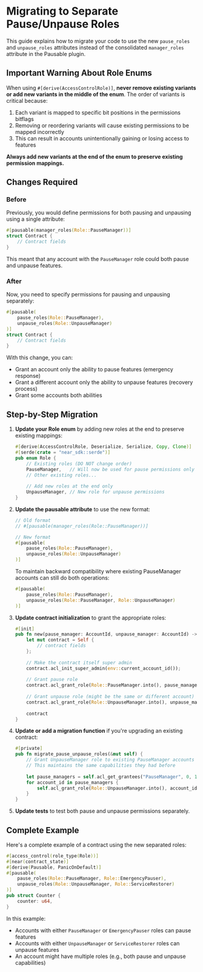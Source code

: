 # Migrating to Separate Pause/Unpause Roles

This guide explains how to migrate your code to use the new `pause_roles` and `unpause_roles` attributes instead of the consolidated `manager_roles` attribute in the Pausable plugin.

## Important Warning About Role Enums

When using `#[derive(AccessControlRole)]`, **never remove existing variants or add new variants in the middle of the enum**. The order of variants is critical because:

1. Each variant is mapped to specific bit positions in the permissions bitflags
2. Removing or reordering variants will cause existing permissions to be mapped incorrectly
3. This can result in accounts unintentionally gaining or losing access to features

**Always add new variants at the end of the enum to preserve existing permission mappings.**

## Changes Required

### Before

Previously, you would define permissions for both pausing and unpausing using a single attribute:

```rust
#[pausable(manager_roles(Role::PauseManager))]
struct Contract {
    // Contract fields
}
```

This meant that any account with the `PauseManager` role could both pause and unpause features.

### After

Now, you need to specify permissions for pausing and unpausing separately:

```rust
#[pausable(
    pause_roles(Role::PauseManager),
    unpause_roles(Role::UnpauseManager)
)]
struct Contract {
    // Contract fields
}
```

With this change, you can:
- Grant an account only the ability to pause features (emergency response)
- Grant a different account only the ability to unpause features (recovery process)
- Grant some accounts both abilities

## Step-by-Step Migration

1. **Update your Role enum** by adding new roles at the end to preserve existing mappings:

   ```rust
   #[derive(AccessControlRole, Deserialize, Serialize, Copy, Clone)]
   #[serde(crate = "near_sdk::serde")]
   pub enum Role {
       // Existing roles (DO NOT change order)
       PauseManager,   // Will now be used for pause permissions only
       // Other existing roles...
       
       // Add new roles at the end only
       UnpauseManager, // New role for unpause permissions
   }
   ```

2. **Update the pausable attribute** to use the new format:

   ```rust
   // Old format
   // #[pausable(manager_roles(Role::PauseManager))]
   
   // New format
   #[pausable(
       pause_roles(Role::PauseManager),
       unpause_roles(Role::UnpauseManager)
   )]
   ```

   To maintain backward compatibility where existing PauseManager accounts can still do both operations:

   ```rust
   #[pausable(
       pause_roles(Role::PauseManager),
       unpause_roles(Role::PauseManager, Role::UnpauseManager)
   )]
   ```

3. **Update contract initialization** to grant the appropriate roles:

   ```rust
   #[init]
   pub fn new(pause_manager: AccountId, unpause_manager: AccountId) -> Self {
       let mut contract = Self { 
           // contract fields 
       };
       
       // Make the contract itself super admin
       contract.acl_init_super_admin(env::current_account_id());
       
       // Grant pause role
       contract.acl_grant_role(Role::PauseManager.into(), pause_manager);
       
       // Grant unpause role (might be the same or different account)
       contract.acl_grant_role(Role::UnpauseManager.into(), unpause_manager);
       
       contract
   }
   ```

4. **Update or add a migration function** if you're upgrading an existing contract:

   ```rust
   #[private]
   pub fn migrate_pause_unpause_roles(&mut self) {
       // Grant UnpauseManager role to existing PauseManager accounts
       // This maintains the same capabilities they had before
       
       let pause_managers = self.acl_get_grantees("PauseManager", 0, 100);
       for account_id in pause_managers {
           self.acl_grant_role(Role::UnpauseManager.into(), account_id);
       }
   }
   ```

5. **Update tests** to test both pause and unpause permissions separately.

## Complete Example

Here's a complete example of a contract using the new separated roles:

```rust
#[access_control(role_type(Role))]
#[near(contract_state)]
#[derive(Pausable, PanicOnDefault)]
#[pausable(
    pause_roles(Role::PauseManager, Role::EmergencyPauser),
    unpause_roles(Role::UnpauseManager, Role::ServiceRestorer)
)]
pub struct Counter {
    counter: u64,
}
```

In this example:
- Accounts with either `PauseManager` or `EmergencyPauser` roles can pause features
- Accounts with either `UnpauseManager` or `ServiceRestorer` roles can unpause features
- An account might have multiple roles (e.g., both pause and unpause capabilities)